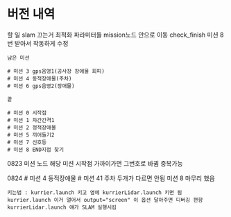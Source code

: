 # 버전 내역
할 일
    slam 끄는거
    최적화
    파라미터들 mission노드 안으로 이동
    check_finish 미션 8번 받아서 작동하게 수정

    남은 미션

    # 미션 3 gps음영1(공사장 장애물 회피)
    # 미션 4 동적장애물(주차)
    # 미션 6 gps음영2(장애물)

    끝

    # 미션 0 시작점
    # 미션 1 차간간격1
    # 미션 2 정적장애물
    # 미션 5 끼어들기2
    # 미션 7 신호등
    # 미션 8 END지점 찾기


0823
    미션 노드 해당 미션 시작점 가까이가면 그번호로 바뀜 중복가능

0824
    # 미션 4 동적장애물
    # 미션 41 주차
    두개가 다르면 안됨
    미션 8 마무리 했음

    키는법 : kurrier.launch 키고 옆에 kurrierLidar.launch 키면 됨
    kurrier.launch 이거 열어서 output="screen" 이 옵션 달아주면 디버깅 편함
    kurrierLidar.launch 얘가 SLAM 실행시킴

    